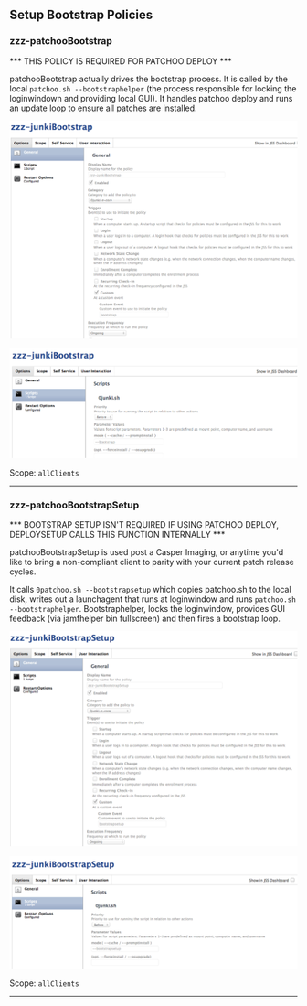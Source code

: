 Setup Bootstrap Policies
------------------------

### zzz-patchooBootstrap

*** THIS POLICY IS REQUIRED FOR PATCHOO DEPLOY ***


patchooBootstrap actually drives the bootstrap process. It is called by the local `patchoo.sh --bootstraphelper` (the process responsible for locking the loginwindown and providing local GUI). It handles patchoo deploy and runs an update loop to ensure all patches are installed.

![bootstrap policy general](images/policy_bootstrap_general.png)

![bootstrap policy script](images/policy_bootstrap_script.png)

Scope: `allClients`

___



### zzz-patchooBootstrapSetup

*** BOOTSTRAP SETUP ISN'T REQUIRED IF USING PATCHOO DEPLOY, DEPLOYSETUP CALLS THIS FUNCTION INTERNALLY ***


patchooBootstrapSetup is used post a Casper Imaging, or anytime you'd like to bring a non-compliant client to parity with your current patch release cycles.

It calls `0patchoo.sh --bootstrapsetup` which copies patchoo.sh to the local disk, writes out a launchagent that runs at loginwindow and runs `patchoo.sh --bootstraphelper`. Bootstraphelper, locks the loginwindow, provides GUI feedback (via jamfhelper bin fullscreen) and then fires a bootstrap loop.

![bootstrapsetup policy general](images/policy_bootstrapsetup_general.png)

![bootstrap policy script](images/policy_bootstrapsetup_script.png)

Scope: `allClients`

___
